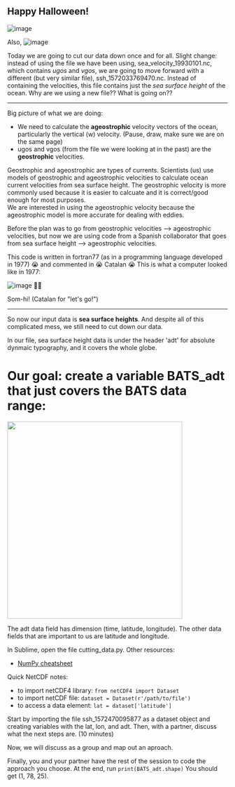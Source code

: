 ## Happy Halloween!

![image](https://i.pinimg.com/236x/9f/7d/ec/9f7decd4ce463890fdc37741bf77dd61--carved-pumpkins-pumpkin-carvings.jpg)

Also,
![image](https://previews.123rf.com/images/christitze/christitze1611/christitze161138480/66332637-happy-birthday-isabel-card-with-balloon-text-3d-rendered-stock-image-this-image-can-be-used-for-a-ec.jpg)

Today we are going to cut our data down once and for all.  Slight change: instead of using the file we have been using, sea_velocity_19930101.nc, which contains *ugos* and *vgos*, we are going to move forward with a different (but very similar file), ssh_1572033769470.nc. Instead of containing the velocities, this file contains just the *sea surface height* of the ocean. Why are we using a new file?? What is going on??

**********
Big picture of what we are doing:
* We need to calculate the **ageostrophic** velocity vectors of the ocean, particularly the vertical (w) velocity. (Pause, draw, make sure we are on the same page) 
* ugos and vgos (from the file we were looking at in the past) are the **geostrophic** velocities.

Geostrophic and ageostrophic are types of currents.  Scientists (us) use models of geostrophic and ageostrophic velocities to calculate ocean current velocities from sea surface height. The geostrophic velocity is more commonly used because it is easier to calcuate and it is correct/good enough for most purposes.  
We are interested in using the ageostrophic velocity because the ageostrophic model is more accurate for dealing with eddies. 

Before the plan was to go from geostrophic velocities --> ageostrophic velocities, but now we are using code from a Spanish collaborator that goes from sea surface height --> ageostrophic velocities. 

This code is written in fortran77 (as in a programming language developed in 1977) :sob: and commented in :sob: Catalan :sob: 
This is what a computer looked like in 1977:

![image](https://encrypted-tbn0.gstatic.com/images?q=tbn%3AANd9GcTExaxVhuEjf0oFMRzuuVJu0avZ3GG-QuSVyfw6HkfxXpPH7K9H)
:see_no_evil::see_no_evil:

Som-hi! (Catalan for "let's go!") 
***********

So now our input data is **sea surface heights**. And despite all of this complicated mess, we still need to cut down our data.

In our file, sea surface height data is under the header 'adt' for absolute dynmaic typography, and it covers the whole globe. 

# Our goal: create a variable BATS_adt that just covers the BATS data range:

<img src="https://raw.githubusercontent.com/madesai22/ocean-ml/master/images/BATS_data.png" width="400" height="450" />

The adt data field has dimension (time, latitude, longitude). 
The other data fields that are important to us are latitude and longitude. 

In Sublime, open the file cutting_data.py. 
Other resources:
* [NumPy cheatsheet](https://github.com/madesai22/ocean-ml/blob/master/cheat-sheets-resources/numpy-cheat-sheet.pdf)

Quick NetCDF notes:
* to import netCDF4 library: `from netCDF4 import Dataset`
* to import netCDF file: `dataset = Dataset(r'/path/to/file')`
* to access a data element: `lat = dataset['latitude']`

Start by importing the file ssh_1572470095877 as a dataset object and creating variables with the lat, lon, and adt. Then, with a partner, discuss what the next steps are. (10 minutes)

Now, we will discuss as a group and map out an aproach. 

Finally, you and your partner have the rest of the session to code the approach you choose. At the end, run `print(BATS_adt.shape)`
You should get (1, 78, 25). 



